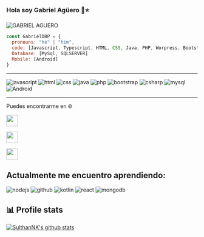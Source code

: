### Hola soy Gabriel Agüero 👋⭐️

![GABRIEL AGUERO](https://user-images.githubusercontent.com/32781895/123563492-51ef5f00-d78b-11eb-9353-c44c0cfed6d8.gif)

``` JavasCript
const GabrielDBP = {
  pronouns: "he" | "him",
  code: [Javascript, Typescript, HTML, CSS, Java, PHP, Worpress, Bootstrap ,CSharp]
  Database: [MySql, SQLSERVER]
  Mobile: [Android]
}
```
---

![javascript](https://user-images.githubusercontent.com/32781895/123571442-95a09380-d7a0-11eb-9994-9314db16478d.png)
![html](https://user-images.githubusercontent.com/32781895/123571449-96d1c080-d7a0-11eb-8993-00523f904136.png)
![css](https://user-images.githubusercontent.com/32781895/123571444-96392a00-d7a0-11eb-9ca1-abba527fd6ed.png)
![java](https://user-images.githubusercontent.com/32781895/123571577-e617f100-d7a0-11eb-8613-969d87d3a620.png)
![php](https://user-images.githubusercontent.com/32781895/123571440-9507fd00-d7a0-11eb-8697-9d723bf975e7.png)
![bootstrap](https://user-images.githubusercontent.com/32781895/123571437-946f6680-d7a0-11eb-9c78-004c0ef93124.png)
![csharp](https://user-images.githubusercontent.com/32781895/123571447-96392a00-d7a0-11eb-9aa3-b72a48c8da44.png)
![mysql](https://user-images.githubusercontent.com/32781895/123571441-95a09380-d7a0-11eb-9966-e404b0d85e67.png)
![Android](https://user-images.githubusercontent.com/32781895/123571445-96392a00-d7a0-11eb-8297-1fd7d6726b3a.png)

---

Puedes encontrarme en 🌐

<a href="https://www.facebook.com/Gabyinformatica" alt="Facebook"><img src="https://user-images.githubusercontent.com/32781895/123566907-47d35d80-d797-11eb-837a-5ce2f2ff60f0.png" height="30" width="30"></a> 

<a href="https://twitter.com/gabrielhaguero" alt="Twitter"><img src="https://user-images.githubusercontent.com/32781895/123566924-5752a680-d797-11eb-9726-10fa02b0ba30.png" height="30" width="30"></a> 

<a href="https://www.instagram.com/gabyhaguero/" alt="Instagram"><img src="https://user-images.githubusercontent.com/32781895/123567082-c0d2b500-d797-11eb-99cd-0eebf7f4fb11.png" height="30" width="30"></a>

## Actualmente me encuentro aprendiendo: 

![nodejs](https://user-images.githubusercontent.com/32781895/123568925-bd412d00-d79b-11eb-8f8d-a9aeb426d787.png)
![github](https://user-images.githubusercontent.com/32781895/123568854-9125ac00-d79b-11eb-9056-304e00c5dca5.png)
![kotlin](https://user-images.githubusercontent.com/32781895/123569108-17da8900-d79c-11eb-9daf-df1388795088.png)
![react](https://user-images.githubusercontent.com/32781895/123569115-1a3ce300-d79c-11eb-9300-957005901819.png)
![mongodb](https://user-images.githubusercontent.com/32781895/123571679-1f506100-d7a1-11eb-82a3-6de2f79609ed.png)

<!--
**GabrielDBP/GabrielDBP** is a ✨ _special_ ✨ repository because its `README.md` (this file) appears on your GitHub profile.


Here are some ideas to get you started:

- 🔭 I’m currently working on  un Proyecto de Android
- 🌱 I’m currently learning ...
- 👯 I’m looking to collaborate on ...
- 🤔 I’m looking for help with ...
- 💬 Ask me about ...
- 📫 How to reach me: ...
- 😄 Pronouns: ...
- ⚡ Fun fact: ...
-->

## 📊 Profile stats

[![SulthanNK's github stats](https://github-readme-stats.vercel.app/api?username=SulthanNK&show_icons=true&title_color=fff&icon_color=79ff97&text_color=9f9f9f&bg_color=151515)](https://github.com/SulthanNK/github-readme-stats)
